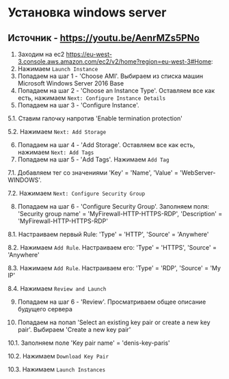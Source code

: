# Установка windows server
## Источник - https://youtu.be/AenrMZs5PNo
1. Заходим на ec2 https://eu-west-3.console.aws.amazon.com/ec2/v2/home?region=eu-west-3#Home:
2. Нажимаем `Launch Instance`
3. Попадаем на шаг 1 - 'Choose AMI'. Выбираем из списка машин Microsoft Windows Server 2016 Base
4. Попадаем на шаг 2 - 'Choose an Instance Type'. Оставляем все как есть, нажимаем `Next: Configure Instance Details`
5. Попадаем на шаг 3 - 'Configure Instance'.

5.1. Ставим галочку напротив 'Enable termination protection'

5.2. Нажимаем `Next: Add Storage`

6. Попадаем на шаг 4 - 'Add Storage'. Оставляем все как есть, нажимаем `Next: Add Tags`
7. Попадаем на шаг 5 - 'Add Tags'. Нажимаем `Add Tag`

7.1. Добавляем тег со значениями 'Key' = 'Name', 'Value' = 'WebServer-WINDOWS'.

7.2. Нажимаем `Next: Configure Security Group`

8. Попадаем на шаг 6 - 'Configure Security Group'. Заполняем поля: 'Security group name' = 'MyFirewall-HTTP-HTTPS-RDP', 'Description' = 'MyFirewall-HTTP-HTTPS-RDP'

8.1. Настраиваем первый Rule: 'Type' = 'HTTP', 'Source' = 'Anywhere'

8.2. Нажимаем `Add Rule`. Настраиваем его: 'Type' = 'HTTPS', 'Source' = 'Anywhere'

8.3. Нажимаем `Add Rule`. Настраиваем его: 'Type' = 'RDP', 'Source' = 'My IP'

8.4. Нажимаем `Review and Launch` 

9. Попадаем на шаг 6 - 'Review'. Просматриваем общее описание будущего сервера

10. Попадаем на попап 'Select an existing key pair or create a new key pair'. Выбираем 'Create a new key pair'

10.1. Заполняем поле 'Key pair name' = 'denis-key-paris'

10.2. Нажимаем `Download Key Pair`

10.3. Нажимаем `Launch Instances`
